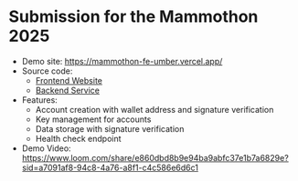 # Submission for the Mammothon 2025

- Demo site: https://mammothon-fe-umber.vercel.app/
- Source code:
  - [Frontend Website](https://github.com/tentou-tech/mammothon-fe)
  - [Backend Service](https://github.com/tentou-tech/prism-be)
- Features:
  - Account creation with wallet address and signature verification
  - Key management for accounts
  - Data storage with signature verification
  - Health check endpoint
- Demo Video: https://www.loom.com/share/e860dbd8b9e94ba9abfc37e1b7a6829e?sid=a7091af8-94c8-4a76-a8f1-c4c586e6d6c1



